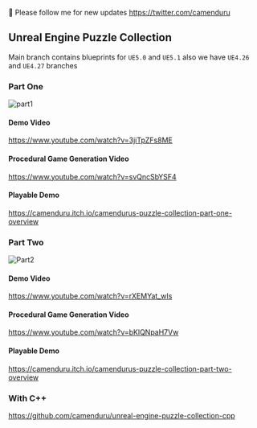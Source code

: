 🐣 Please follow me for new updates https://twitter.com/camenduru

## Unreal Engine Puzzle Collection
Main branch contains blueprints for `UE5.0` and `UE5.1` also we have `UE4.26` and `UE4.27` branches 

### Part One
![part1](https://user-images.githubusercontent.com/54370274/220072187-96c9824c-e501-4429-ac25-77081498fad5.jpg)
#### Demo Video
https://www.youtube.com/watch?v=3jiTpZFs8ME
#### Procedural Game Generation Video
https://www.youtube.com/watch?v=svQncSbYSF4
#### Playable Demo
https://camenduru.itch.io/camendurus-puzzle-collection-part-one-overview

### Part Two
![Part2](https://user-images.githubusercontent.com/54370274/220072242-5ab04196-cbd2-49ae-8632-e3d30f9133ac.jpg)
#### Demo Video
https://www.youtube.com/watch?v=rXEMYat_wIs
#### Procedural Game Generation Video
https://www.youtube.com/watch?v=bKlQNpaH7Vw
#### Playable Demo
https://camenduru.itch.io/camendurus-puzzle-collection-part-two-overview

### With C++
https://github.com/camenduru/unreal-engine-puzzle-collection-cpp
